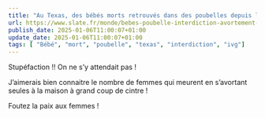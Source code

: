 ```yaml
---
title: "Au Texas, des bébés morts retrouvés dans des poubelles depuis l'interdiction de l'IVG"
url: https://www.slate.fr/monde/bebes-poubelle-interdiction-avortement-texas-etats-unis-abandons-mort-nourrisson-roe-wade-femmes-enfants-legislation-anti-ivg
publish_date: 2025-01-06T11:00:07+01:00
update_date: 2025-01-06T11:00:07+01:00
tags: [ "Bébé", "mort", "poubelle", "texas", "interdiction", "ivg"]
---
```


Stupéfaction !! On ne s’y attendait pas !

J’aimerais bien connaitre le nombre de femmes qui meurent en s’avortant seules à la maison à grand coup de cintre !

Foutez la paix aux femmes !
